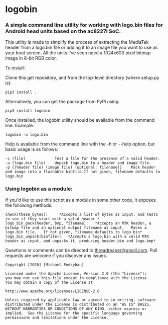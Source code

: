 # logobin  

### A simple command line utility for working with logo.bin files for Android head units based on the ac8227l SoC.  
  
This utility is made to simplify the process of extracting the MediaTek header from a logo.bin file or adding it 
to an image file you want to use as your boot screen.  All the units I've seen need a 1024x600 pixel bitmap image
in 8-bit RGB color.

To install:  
  
Clone this get repository, and from the top-level directory (where setup.py is):

	pip3 install .

Alternatively, you can get the package from PyPi using:

	pip3 install logobin

Once installed, the logobin utility should be available from the command line.  Example:

	logobin -u logo.bin

Help is available from the command line with the -h or --help option, but basic usage is as follows:  
  
	-c (file)             Test a file for the presence of a valid header.
	-u (logo.bin file)    Unpack logo.bin to a header and image file.
	-p [(header file) (image file) (optional: filename)]	Pack header and image into a flashable binfile.If not given, filename defaults to logo.bin

### Using logobin as a module:  
  
If you'd like to use this script as a module in some other code, it exposes the following methods:  
  
	check(these_bytes):		*Accepts a list of bytes as input, and tests to see if they start with a valid header.*
	logo_bin_pack(header, bmp, filename):	*Accepts an MTK header, a bitmap file and an optional output filename as input.   Packs a logo.bin file.   If not given, filename defaults to logo.bin*  
	logo_bin_unpack(binfile):	*Accepts a logo.bin with a valid MTK header as input, and unpacks it, producing header.bin and logo.bmp*

Questions or comments can be directed to threadreaper@gmail.com.  Pull requests are welcome if you discover any issues.

	Copyright [2020] [Michael Podrybau]

	Licensed under the Apache License, Version 2.0 (the "License");
	you may not use this file except in compliance with the License.
	You may obtain a copy of the License at

	http://www.apache.org/licenses/LICENSE-2.0

	Unless required by applicable law or agreed to in writing, software
	distributed under the License is distributed on an "AS IS" BASIS,
	WITHOUT WARRANTIES OR CONDITIONS OF ANY KIND, either express or 
	implied.  See the License for the specific language governing 
	permissions and limitations under the License.